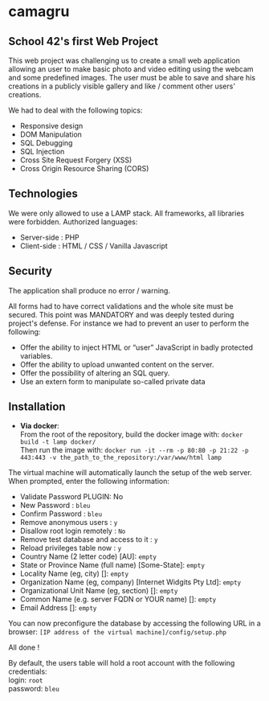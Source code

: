 # camagru
## School 42's first Web Project

This web project was challenging us to create a small web application allowing an user to
make basic photo and video editing using the webcam and some predefined images.
The user must be able to save and share his creations in a publicly visible gallery and like / comment other users' creations.

We had to deal with the following topics:
- Responsive design
- DOM Manipulation
- SQL Debugging
- SQL Injection
- Cross Site Request Forgery (XSS)
- Cross Origin Resource Sharing (CORS)

## Technologies

We were only allowed to use a LAMP stack. All frameworks, all libraries were forbidden.
Authorized languages:
- Server-side : PHP
- Client-side : HTML / CSS / Vanilla Javascript

## Security

The application shall produce no error / warning.

All forms had to have correct validations and the whole site must be secured. This point was MANDATORY and was deeply tested
during project's defense.
For instance we had to prevent an user to perform the following:
- Offer the ability to inject HTML or “user” JavaScript in badly protected variables.
- Offer the ability to upload unwanted content on the server.
- Offer the possibility of altering an SQL query.
- Use an extern form to manipulate so-called private data

## Installation

- **Via docker**:<br>
From the root of the repository, build the docker image with: `docker build -t lamp docker/`<br>
Then run the image with: `docker run -it --rm -p 80:80 -p 21:22 -p 443:443 -v the_path_to_the_repository:/var/www/html lamp`

The virtual machine will automatically launch the setup of the web server.
When prompted, enter the following information:
- Validate Password PLUGIN: No
- New Password : `bleu`
- Confirm Password : `bleu`
- Remove anonymous users : `y`
- Disallow root login remotely : `No`
- Remove test database and access to it : `y`
- Reload privileges table now : `y`
- Country Name (2 letter code) [AU]: `empty`
- State or Province Name (full name) [Some-State]: `empty`
- Locality Name (eg, city) []: `empty`
- Organization Name (eg, company) [Internet Widgits Pty Ltd]: `empty`
- Organizational Unit Name (eg, section) []: `empty`
- Common Name (e.g. server FQDN or YOUR name) []: `empty`
- Email Address []: `empty`

You can now preconfigure the database by accessing the following URL in a browser:
`[IP address of the virtual machine]/config/setup.php`

All done !

By default, the users table will hold a root account with the following credentials:
<br>login: `root`
<br>password: `bleu`
